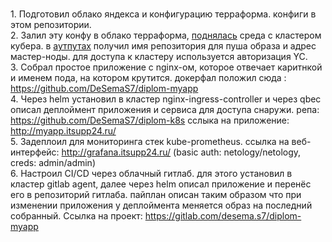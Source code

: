 <br>1. Подготовил облако яндекса и конфигурацию терраформа. конфиги в этом репозитории.
<br>2. Залил эту конфу в облако терраформа, [поднялась](terracloud.png) среда с кластером кубера. в [аутпутах](outputs.png) получил имя репозитория для пуша образа и адрес мастер-ноды. для доступа к кластеру используется авторизация YC.
<br>3. Собрал простое приложение с nginx-ом, которое отвечает каритнкой и именем пода, на котором крутится. докерфал положил сюда : https://github.com/DeSemaS7/diplom-myapp
<br>4. Через helm установил в кластер nginx-ingress-controller и через qbec описал деплоймент приложения и сервиса для доступа снаружи. репа:  https://github.com/DeSemaS7/diplom-k8s  сслыка на приложение: http://myapp.itsupp24.ru/
<br>5. Задеплоил для мониторинга стек kube-prometheus.  ссылка на веб-интерфейс: http://grafana.itsupp24.ru/  (basic auth: netology/netology, creds: admin/admin)
<br>6. Настроил CI/CD через облачный гитлаб. для этого установил в кластер gitlab agent, далее через helm описал приложение и перенёс его в репозиторий гитлаба. пайплан описан таким образом что при изменении приложения у деплоймента меняется образ на последний собранный.
Ссылка на проект: https://gitlab.com/desema.s7/diplom-myapp